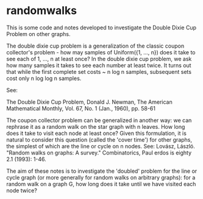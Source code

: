 # randomwalks

This is some code and notes developed to investigate the Double Dixie Cup
Problem on other graphs.

The double dixie cup problem is a generalization of the classic coupon
collector's problem - how may samples of Uniform({1, ..., n}) does it take to
see each of 1, ..., n at least once? In the double dixie cup problem, we ask how
many samples it takes to see each number at least twice. It turns out that while
the first complete set costs ~ n log n samples, subsequent sets cost only n log
log n samples.

See:

The Double Dixie Cup Problem, Donald J. Newman, The American Mathematical
Monthly, Vol. 67, No. 1 (Jan., 1960), pp. 58-61

The coupon collector problem can be generalized in another way: we can rephrase
it as a random walk on the star graph with n leaves. How long does it take to
visit each node at least once? Given this formulation, it is natural to consider
this question (called the 'cover time') for other graphs, the simplest of which
are the line or cycle on n nodes. See: Lovász, László. "Random walks on graphs:
A survey." Combinatorics, Paul erdos is eighty 2.1 (1993): 1-46.

The aim of these notes is to investigate the 'doubled' problem for the line or
cycle graph (or more generally for random walks on arbitrary graphs): for a
random walk on a graph G, how long does it take until we have visited each node
twice?
